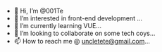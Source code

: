 - 👋 Hi, I’m @001Te
- 👀 I’m interested in front-end development ...
- 🌱 I’m currently learning VUE...
- 💞️ I’m looking to collaborate on some tech coys...
- 📫 How to reach me @ uncletete@gmail.com...

<!---
001Te/001Te is a ✨ special ✨ repository because its `README.md` (this file) appears on your GitHub profile.
You can click the Preview link to take a look at your changes.
--->
